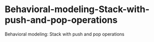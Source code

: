 # Behavioral-modeling-Stack-with-push-and-pop-operations
Behavioral modeling: Stack with push and pop operations
